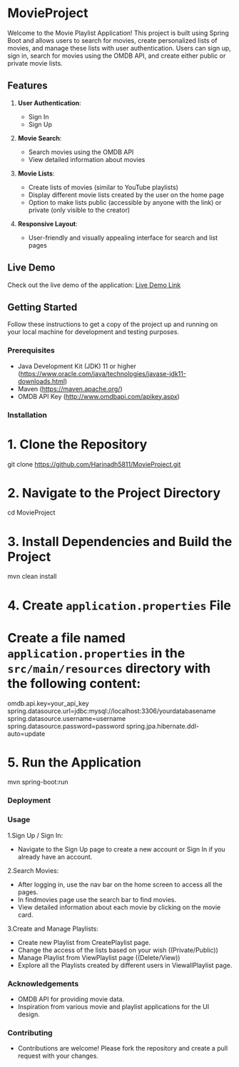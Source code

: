 # MovieProject

Welcome to the Movie Playlist Application! This project is built using Spring Boot and allows users to search for movies, create personalized lists of movies, and manage these lists with user authentication. Users can sign up, sign in, search for movies using the OMDB API, and create either public or private movie lists.

## Features

1. **User Authentication**:
   - Sign In
   - Sign Up

2. **Movie Search**:
   - Search movies using the OMDB API
   - View detailed information about movies

3. **Movie Lists**:
   - Create lists of movies (similar to YouTube playlists)
   - Display different movie lists created by the user on the home page
   - Option to make lists public (accessible by anyone with the link) or private (only visible to the creator)

4. **Responsive Layout**:
   - User-friendly and visually appealing interface for search and list pages

## Live Demo

Check out the live demo of the application: [Live Demo Link](#)


## Getting Started

Follow these instructions to get a copy of the project up and running on your local machine for development and testing purposes.

### Prerequisites

- Java Development Kit (JDK) 11 or higher (https://www.oracle.com/java/technologies/javase-jdk11-downloads.html)
- Maven (https://maven.apache.org/)
- OMDB API Key (http://www.omdbapi.com/apikey.aspx)

### Installation

# 1. Clone the Repository
git clone https://github.com/Harinadh5811/MovieProject.git

# 2. Navigate to the Project Directory
cd MovieProject

# 3. Install Dependencies and Build the Project
mvn clean install

# 4. Create `application.properties` File
# Create a file named `application.properties` in the `src/main/resources` directory with the following content:

omdb.api.key=your_api_key
spring.datasource.url=jdbc:mysql://localhost:3306/yourdatabasename
spring.datasource.username=username
spring.datasource.password=password
spring.jpa.hibernate.ddl-auto=update

# 5. Run the Application
mvn spring-boot:run

### Deployment

### Usage

1.Sign Up / Sign In:

   - Navigate to the Sign Up page to create a new account or Sign In if you already have an account.

2.Search Movies:

   - After logging in, use the nav bar on the home screen to access all the pages.
   - In findmovies page use the search bar to find movies.
   - View detailed information about each movie by clicking on the movie card.

3.Create and Manage Playlists:

   - Create new Playlist from CreatePlaylist page.
   - Change the access of the lists based on your wish ((Private/Public))
   - Manage Playlist from ViewPlaylist page ((Delete/View))
   - Explore all the Playlists created by different users in ViewallPlaylist page.

### Acknowledgements

   - OMDB API for providing movie data.
   - Inspiration from various movie and playlist applications for the UI design.

### Contributing

   - Contributions are welcome! Please fork the repository and create a pull request with your changes.

   
